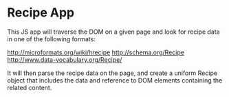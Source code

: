 # Recipe App

This JS app will traverse the DOM on a given page and look for recipe data in one of the following formats:

http://microformats.org/wiki/hrecipe
http://schema.org/Recipe
http://www.data-vocabulary.org/Recipe/

It will then parse the recipe data on the page, and create a uniform Recipe object that includes the data and reference to DOM elements containing the related content.

